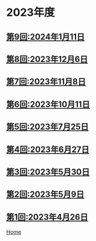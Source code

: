 # 2023年度

## [第9回:2024年1月11日](2024-01-11.md)
## [第8回:2023年12月6日](2023-12-06.md)
## [第7回:2023年11月8日](2023-11-08.md)
## [第6回:2023年10月11日](2023-10-11.md)
## [第5回:2023年7月25日](2023-07-25.md)
## [第4回:2023年6月27日](2023-06-27.md)
## [第3回:2023年5月30日](2023-05-30.md)
## [第2回:2023年5月9日](2023-05-09.md)
## [第1回:2023年4月26日](2023-04-26.md)

[Home](../index.md)